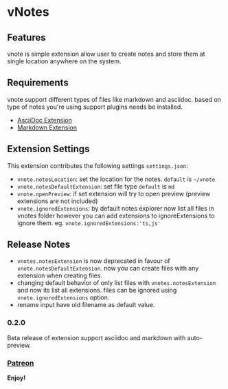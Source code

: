 # vNotes
## Features

vnote is simple extension allow user to create notes and store them at single location anywhere on the system.


## Requirements
  vnote support different types of files like markdown and asciidoc. based on type of notes you're using support plugins needs be installed.
  * [AsciiDoc Extension](https://marketplace.visualstudio.com/items?itemName=asciidoctor.asciidoctor-vscode)
  * [Markdown Extension](https://marketplace.visualstudio.com/items?itemName=yzhang.markdown-all-in-one
  )

## Extension Settings

This extension contributes the following settings `settings.json`:

* `vnote.notesLocation`: set the location for the notes. `default` is `~/vnote`
* `vnote.notesDefaultExtension`: set file type `default` is `md`
* `vnote.openPreview`: if set extension will try to open preview (preview extensions are not included)
* `vnote.ignoredExtensions`: by default notes explorer now list all files in vnotes folder however you can add extensions to ignoreExtensions to ignore them. eg. `vnote.ignoredExtensions:'ts,js'`

## Release Notes

* `vnotes.notesExtension` is now deprecated in favour of `vnote.notesDefaultExtension`. now you can create files with any extension when creating files.
* changing default behavior of only list files with `vnotes.notesExtension` and now its list all extensions. files can be ignored using `vnote.ignoredExtensions` option.
* rename input have old filename as default value.

### 0.2.0

Beta release of extension support asciidoc and markdown with auto-preview.

### [Patreon](https://www.patreon.com/imkrishnaagrawal)

**Enjoy!**
